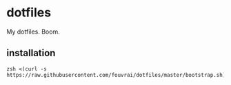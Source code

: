 # dotfiles

My dotfiles.  Boom.

## installation
```
zsh <(curl -s https://raw.githubusercontent.com/fouvrai/dotfiles/master/bootstrap.sh)
```
